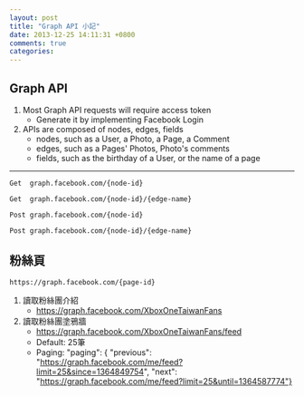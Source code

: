 ```yaml
---
layout: post
title: "Graph API 小記"
date: 2013-12-25 14:11:31 +0800
comments: true
categories: 
---
```


## Graph API

1. Most Graph API requests will require access token
	* Generate it by implementing Facebook Login
2. APIs are composed of nodes, edges, fields
	* nodes, such as a User, a Photo, a Page, a Comment
	* edges, such as a Pages' Photos, Photo's comments
	* fields, such as the birthday of a User, or the name of 		a page 
--- 
	Get  graph.facebook.com/{node-id} 
	
	Get  graph.facebook.com/{node-id}/{edge-name} 
	
	Post graph.facebook.com/{node-id} 
	
	Post graph.facebook.com/{node-id}/{edge-name} 

## 粉絲頁  

`https://graph.facebook.com/{page-id}` 


1. 讀取粉絲團介紹
	* https://graph.facebook.com/XboxOneTaiwanFans
2. 讀取粉絲團塗鴉牆
	* https://graph.facebook.com/XboxOneTaiwanFans/feed
	* Default: 25筆
	* Paging:
	"paging": {
    "previous": "https://graph.facebook.com/me/feed?limit=25&since=1364849754",
    "next": "https://graph.facebook.com/me/feed?limit=25&until=1364587774"}
  
   
	
